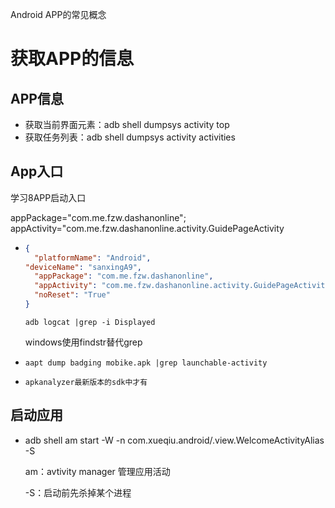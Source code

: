 Android APP的常见概念

# 获取APP的信息

## APP信息

- 获取当前界面元素：adb shell dumpsys activity top
- 获取任务列表：adb shell dumpsys activity activities 

## App入口

学习8APP启动入口

appPackage="com.me.fzw.dashanonline";
appActivity="com.me.fzw.dashanonline.activity.GuidePageActivity

- ```json
  {
    "platformName": "Android",
  "deviceName": "sanxingA9",
    "appPackage": "com.me.fzw.dashanonline",
    "appActivity": "com.me.fzw.dashanonline.activity.GuidePageActivity",
    "noReset": "True"
  }
  ```
  
  
  
  ```
  adb logcat |grep -i Displayed
  ```
  
  windows使用findstr替代grep
  
- ```
  aapt dump badging mobike.apk |grep launchable-activity
  ```

- ```
  apkanalyzer最新版本的sdk中才有
  ```

## 启动应用

- adb shell am start -W -n com.xueqiu.android/.view.WelcomeActivityAlias -S

  am：avtivity manager 管理应用活动

  -S：启动前先杀掉某个进程

  





